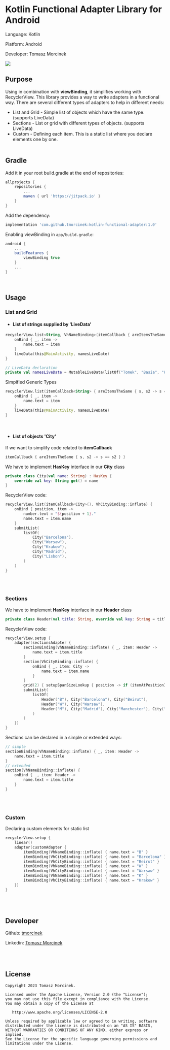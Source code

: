 # Kotlin Functional Adapter Library for Android

<p>Language:   Kotlin</p>
<p>Platform:   Android</p>
<p>Developer:  Tomasz Morcinek</p>

[![](https://jitpack.io/v/tmorcinek/kotlin-functional-adapter.svg)](https://jitpack.io/#tmorcinek/kotlin-functional-adapter)
<br>

## Purpose

Using in combination with **viewBinding**, it simplifies working with RecyclerView. This library provides a way to write adapters in a functional way. There are several different types of adapters to help in different needs:

- List and Grid - Simple list of objects which have the same type. (supports LiveData)
- Sections - List or grid with different types of objects. (supports LiveData)
- Custom - Defining each item. This is a static list where you declare elements one by one.
  <br><br>

## Gradle

Add it in your root build.gradle at the end of repositories:
```groovy
allprojects {
    repositories {
        ...
        maven { url 'https://jitpack.io' }
    }
}
```

Add the dependency:
```groovy
implementation 'com.github.tmorcinek:kotlin-functional-adapter:1.0'
```

Enabling viewBinding in `app/build.gradle`:
```groovy
android {
    ...
    buildFeatures {
        viewBinding true
    }
    ...
}
```

<br>

## Usage <br>

### List and Grid <br>

- #### List of strings supplied by 'LiveData'

```kotlin
recyclerView.list<String, VhNameBinding>(itemCallback { areItemsTheSame { s, s2 -> s == s2 } }, VhNameBinding::inflate) {
    onBind { _, item ->
        name.text = item
    }
    liveData(this@MainActivity, namesLiveDate)
}

// LiveData declaration
private val namesLiveDate = MutableLiveData(listOf("Tomek", "Basia", "Kamil", "Krzysiu", "Karolina", "Beata"))
```
Simpified Generic Types
```kotlin
recyclerView.list(itemCallback<String> { areItemsTheSame { s, s2 -> s == s2 } }, VhNameBinding::inflate) {
    onBind { _, item ->
        name.text = item
    }
    liveData(this@MainActivity, namesLiveDate)
}
```

<br>

- #### List of objects 'City'

If we want to simplify code related to **itemCallback**

```kotlin
itemCallback { areItemsTheSame { s, s2 -> s == s2 } }
```

We have to implement **HasKey** interface in our **City** class

```kotlin
private class City(val name: String) : HasKey {
    override val key: String get() = name
}
```

RecyclerView code:

```kotlin
recyclerView.list(itemCallback<City>(), VhCityBinding::inflate) {
    onBind { position, item ->
        number.text = "${position + 1}."
        name.text = item.name
    }
    submitList(
        listOf(
            City("Barcelona"),
            City("Warsaw"),
            City("Krakow"),
            City("Madrid"),
            City("Lisbon"),
        )
    )
}
```

<br><br>

### Sections <br>

We have to implement **HasKey** interface in our **Header** class

```kotlin
private class Header(val title: String, override val key: String = title) : HasKey
```

RecyclerView code:

```kotlin
recyclerView.setup {
    adapter(sectionsAdapter {
        sectionBinding(VhNameBinding::inflate) { _, item: Header ->
            name.text = item.title
        }
        section(VhCityBinding::inflate) {
            onBind { _, item: City ->
                name.text = item.name
            }
        }
        grid(2) { setupSpanSizeLookup { position -> if (itemAtPositionIsClass<Header>(position)) 2 else 1 } }
        submitList(
            listOf(
                Header("B"), City("Barcelona"), City("Beirut"),
                Header("W"), City("Warsaw"),
                Header("M"), City("Madrid"), City("Manchester"), City("Milan"), City("Moscow"),
            )
        )
    })
}
```

Sections can be declared in a simple or extended ways:

```kotlin
// simple
sectionBinding(VhNameBinding::inflate) { _, item: Header ->
    name.text = item.title
}
// extended
section(VhNameBinding::inflate) {
    onBind { _, item: Header ->
        name.text = item.title
    }
}
```

<br><br>

### Custom <br>

Declaring custom elements for static list

```kotlin
recyclerView.setup {
    linear()
    adapter(customAdapter {
        itemBinding(VhNameBinding::inflate) { name.text = "B" }
        itemBinding(VhCityBinding::inflate) { name.text = "Barcelona" }
        itemBinding(VhCityBinding::inflate) { name.text = "Beirut" }
        itemBinding(VhNameBinding::inflate) { name.text = "W" }
        itemBinding(VhCityBinding::inflate) { name.text = "Warsaw" }
        itemBinding(VhNameBinding::inflate) { name.text = "K" }
        itemBinding(VhCityBinding::inflate) { name.text = "Krakow" }
    })
}
```

<br><br>

## Developer

<p>Github:    <a href="https://github.com/tmorcinek">tmorcinek</a></p>
<p>Linkedin:  <a href="https://www.linkedin.com/in/tmorcinek/">Tomasz Morcinek</a></p> 
<br><br>

## License

    Copyright 2023 Tomasz Morcinek.

    Licensed under the Apache License, Version 2.0 (the "License");
    you may not use this file except in compliance with the License.
    You may obtain a copy of the License at

       http://www.apache.org/licenses/LICENSE-2.0

    Unless required by applicable law or agreed to in writing, software
    distributed under the License is distributed on an "AS IS" BASIS,
    WITHOUT WARRANTIES OR CONDITIONS OF ANY KIND, either express or implied.
    See the License for the specific language governing permissions and
    limitations under the License.
